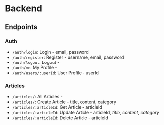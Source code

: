 # Backend


## Endpoints

### Auth

* `/auth/login`: Login - email, password
* `/auth/register`: Register - username, email, password
* `/auth/logout`: Logout - 
* `/auth/me`: My Profile - 
* `/auth/users/:userId`: User Profile - userId

### Articles
* `/articles/`: All Articles -
* `/articles/`: Create Article - title, content, category
* `/articles/:articleId`: Get Article - articleId
* `/articles/:articleId`: Update Article - articleId, *title*, *content*, *category*
* `/articles/:articleId`: Delete Article - articleId
